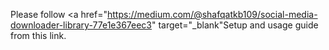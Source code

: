 Please follow <a href="https://medium.com/@shafqatkb109/social-media-downloader-library-77e1e367eec3" target="_blank"Setup and usage guide</a> from this link.

